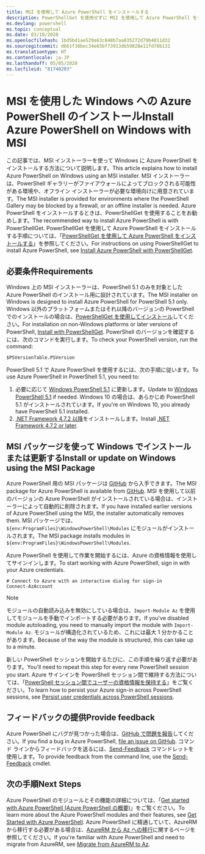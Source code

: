 ```yaml
---
title: MSI を使用して Azure PowerShell をインストールする
description: PowerShellGet を使用せずに MSI を使用して Azure PowerShell をインストールする方法
ms.devlang: powershell
ms.topic: conceptual
ms.date: 03/10/2020
ms.openlocfilehash: 1bd5bd1ae529a63c848b7aa835272d79b4011d32
ms.sourcegitcommit: d661f38bec34e65bf73913db59028e11fd78b131
ms.translationtype: HT
ms.contentlocale: ja-JP
ms.lasthandoff: 05/05/2020
ms.locfileid: "81740203"
---
```

# <a name="install-azure-powershell-on-windows-with-msi"></a><span data-ttu-id="9e9b6-103">MSI を使用した Windows への Azure PowerShell のインストール</span><span class="sxs-lookup"><span data-stu-id="9e9b6-103">Install Azure PowerShell on Windows with MSI</span></span>

<span data-ttu-id="9e9b6-104">この記事では、MSI インストーラーを使って Windows に Azure PowerShell をインストールする方法について説明します。</span><span class="sxs-lookup"><span data-stu-id="9e9b6-104">This article explains how to install Azure PowerShell on Windows using an MSI installer.</span></span> <span data-ttu-id="9e9b6-105">MSI インストーラーは、PowerShell ギャラリーがファイアウォールによってブロックされる可能性がある環境や、オフライン インストーラーが必要な環境向けに用意されています。</span><span class="sxs-lookup"><span data-stu-id="9e9b6-105">The MSI installer is provided for environments where the PowerShell Gallery may be blocked by a firewall, or an offline installer is needed.</span></span> <span data-ttu-id="9e9b6-106">Azure PowerShell をインストールするときは、PowerShellGet を使用することをお勧めします。</span><span class="sxs-lookup"><span data-stu-id="9e9b6-106">The recommended way to install Azure PowerShell is with PowerShellGet.</span></span> <span data-ttu-id="9e9b6-107">PowerShellGet を使用して Azure PowerShell をインストールする手順については、「[PowerShellGet を使用して Azure PowerShell をインストールする](install-az-ps.md)」を参照してください。</span><span class="sxs-lookup"><span data-stu-id="9e9b6-107">For instructions on using PowerShellGet to install Azure PowerShell, see [Install Azure PowerShell with PowerShellGet](install-az-ps.md).</span></span>

## <a name="requirements"></a><span data-ttu-id="9e9b6-108">必要条件</span><span class="sxs-lookup"><span data-stu-id="9e9b6-108">Requirements</span></span>

<span data-ttu-id="9e9b6-109">Windows 上の MSI インストーラーは、PowerShell 5.1 のみを対象とした Azure PowerShell のインストール用に設計されています。</span><span class="sxs-lookup"><span data-stu-id="9e9b6-109">The MSI installer on Windows is designed to install Azure PowerShell for PowerShell 5.1 only.</span></span> <span data-ttu-id="9e9b6-110">Windows 以外のプラットフォームまたはそれ以降のバージョンの PowerShell でのインストールの場合は、[PowerShellGet を使用してインストール](install-az-ps.md)してください。</span><span class="sxs-lookup"><span data-stu-id="9e9b6-110">For installation on non-Windows platforms or later versions of PowerShell, [Install with PowerShellGet](install-az-ps.md).</span></span> <span data-ttu-id="9e9b6-111">PowerShell のバージョンを確認するには、次のコマンドを実行します。</span><span class="sxs-lookup"><span data-stu-id="9e9b6-111">To check your PowerShell version, run the command:</span></span>

```powershell-interactive
$PSVersionTable.PSVersion
```

<span data-ttu-id="9e9b6-112">PowerShell 5.1 で Azure PowerShell を使用するには、次の手順に従います。</span><span class="sxs-lookup"><span data-stu-id="9e9b6-112">To use Azure PowerShell in PowerShell 5.1, you need to:</span></span>

1. <span data-ttu-id="9e9b6-113">必要に応じて [Windows PowerShell 5.1](/powershell/scripting/install/installing-windows-powershell#upgrading-existing-windows-powershell) に更新します。</span><span class="sxs-lookup"><span data-stu-id="9e9b6-113">Update to [Windows PowerShell 5.1](/powershell/scripting/install/installing-windows-powershell#upgrading-existing-windows-powershell) if needed.</span></span> <span data-ttu-id="9e9b6-114">Windows 10 の場合は、あらかじめ PowerShell 5.1 がインストールされています。</span><span class="sxs-lookup"><span data-stu-id="9e9b6-114">If you're on Windows 10, you already have PowerShell 5.1 installed.</span></span>
2. <span data-ttu-id="9e9b6-115">[.NET Framework 4.7.2 以降](/dotnet/framework/install)をインストールします。</span><span class="sxs-lookup"><span data-stu-id="9e9b6-115">Install [.NET Framework 4.7.2 or later](/dotnet/framework/install).</span></span>

## <a name="install-or-update-on-windows-using-the-msi-package"></a><span data-ttu-id="9e9b6-116">MSI パッケージを使って Windows でインストールまたは更新する</span><span class="sxs-lookup"><span data-stu-id="9e9b6-116">Install or update on Windows using the MSI Package</span></span>

<span data-ttu-id="9e9b6-117">Azure PowerShell 用の MSI パッケージは [GitHub](https://github.com/Azure/azure-powershell/releases/latest) から入手できます。</span><span class="sxs-lookup"><span data-stu-id="9e9b6-117">The MSI package for Azure PowerShell is available from [GitHub](https://github.com/Azure/azure-powershell/releases/latest).</span></span> <span data-ttu-id="9e9b6-118">MSI を使用して以前のバージョンの Azure PowerShell がインストールされている場合は、インストーラーによって自動的に削除されます。</span><span class="sxs-lookup"><span data-stu-id="9e9b6-118">If you have installed earlier versions of Azure PowerShell using the MSI, the installer automatically removes them.</span></span> <span data-ttu-id="9e9b6-119">MSI パッケージでは、`${env:ProgramFiles}\WindowsPowerShell\Modules` にモジュールがインストールされます。</span><span class="sxs-lookup"><span data-stu-id="9e9b6-119">The MSI package installs modules in `${env:ProgramFiles}\WindowsPowerShell\Modules`.</span></span>

<span data-ttu-id="9e9b6-120">Azure PowerShell を使用して作業を開始するには、Azure の資格情報を使用してサインインします。</span><span class="sxs-lookup"><span data-stu-id="9e9b6-120">To start working with Azure PowerShell, sign in with your Azure credentials.</span></span>

```powershell-interactive
# Connect to Azure with an interactive dialog for sign-in
Connect-AzAccount
```

> [!NOTE]
> <span data-ttu-id="9e9b6-121">モジュールの自動読み込みを無効にしている場合は、`Import-Module Az` を使用してモジュールを手動でインポートする必要があります。</span><span class="sxs-lookup"><span data-stu-id="9e9b6-121">If you've disabled module autoloading, you need to manually import the module with `Import-Module Az`.</span></span> <span data-ttu-id="9e9b6-122">モジュールが構造化されているため、これには最大 1 分かかることがあります。</span><span class="sxs-lookup"><span data-stu-id="9e9b6-122">Because of the way the module is structured, this can take up to a minute.</span></span>

<span data-ttu-id="9e9b6-123">新しい PowerShell セッションを開始するたびに、この手順を繰り返す必要があります。</span><span class="sxs-lookup"><span data-stu-id="9e9b6-123">You'll need to repeat this step for every new PowerShell session you start.</span></span> <span data-ttu-id="9e9b6-124">Azure サインインを PowerShell セッション間で維持する方法については、「[PowerShell セッション間でユーザーの資格情報を保持する](context-persistence.md)」をご覧ください。</span><span class="sxs-lookup"><span data-stu-id="9e9b6-124">To learn how to persist your Azure sign-in across PowerShell sessions, see [Persist user credentials across PowerShell sessions](context-persistence.md).</span></span>

## <a name="provide-feedback"></a><span data-ttu-id="9e9b6-125">フィードバックの提供</span><span class="sxs-lookup"><span data-stu-id="9e9b6-125">Provide feedback</span></span>

<span data-ttu-id="9e9b6-126">Azure PowerShell にバグが見つかった場合は、[GitHub で問題を報告](https://github.com/Azure/azure-powershell/issues)してください。</span><span class="sxs-lookup"><span data-stu-id="9e9b6-126">If you find a bug in Azure PowerShell, [file an issue on GitHub](https://github.com/Azure/azure-powershell/issues).</span></span> <span data-ttu-id="9e9b6-127">コマンド ラインからフィードバックを送るには、[Send-Feedback](/powershell/module/az.accounts/send-feedback) コマンドレットを使用します。</span><span class="sxs-lookup"><span data-stu-id="9e9b6-127">To provide feedback from the command line, use the [Send-Feedback](/powershell/module/az.accounts/send-feedback) cmdlet.</span></span>

## <a name="next-steps"></a><span data-ttu-id="9e9b6-128">次の手順</span><span class="sxs-lookup"><span data-stu-id="9e9b6-128">Next Steps</span></span>

<span data-ttu-id="9e9b6-129">Azure PowerShell のモジュールとその機能の詳細については、「[Get started with Azure PowerShell (Azure PowerShell の概要)](get-started-azureps.md)」をご覧ください。</span><span class="sxs-lookup"><span data-stu-id="9e9b6-129">To learn more about the Azure PowerShell modules and their features, see [Get Started with Azure PowerShell](get-started-azureps.md).</span></span> <span data-ttu-id="9e9b6-130">Azure PowerShell に精通していて、AzureRM から移行する必要がある場合は、[AzureRM から Az への移行](migrate-from-azurerm-to-az.md)に関するページを参照してください。</span><span class="sxs-lookup"><span data-stu-id="9e9b6-130">If you're familiar with Azure PowerShell and need to migrate from AzureRM, see [Migrate from AzureRM to Az](migrate-from-azurerm-to-az.md).</span></span>
